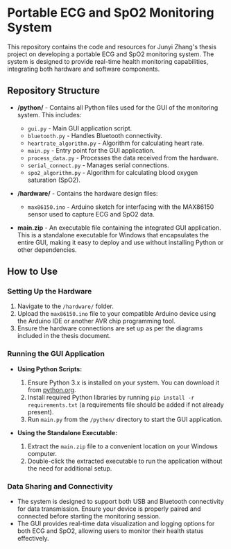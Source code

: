 # Portable ECG and SpO2 Monitoring System

This repository contains the code and resources for Junyi Zhang's thesis project on developing a portable ECG and SpO2 monitoring system. The system is designed to provide real-time health monitoring capabilities, integrating both hardware and software components.

## Repository Structure

- **/python/** - Contains all Python files used for the GUI of the monitoring system. This includes:
  - `gui.py` - Main GUI application script.
  - `bluetooth.py` - Handles Bluetooth connectivity.
  - `heartrate_algorithm.py` - Algorithm for calculating heart rate.
  - `main.py` - Entry point for the GUI application.
  - `process_data.py` - Processes the data received from the hardware.
  - `serial_connect.py` - Manages serial connections.
  - `spo2_algorithm.py` - Algorithm for calculating blood oxygen saturation (SpO2).

- **/hardware/** - Contains the hardware design files:
  - `max86150.ino` - Arduino sketch for interfacing with the MAX86150 sensor used to capture ECG and SpO2 data.

- **main.zip** - An executable file containing the integrated GUI application. This is a standalone executable for Windows that encapsulates the entire GUI, making it easy to deploy and use without installing Python or other dependencies.

## How to Use

### Setting Up the Hardware

1. Navigate to the `/hardware/` folder.
2. Upload the `max86150.ino` file to your compatible Arduino device using the Arduino IDE or another AVR chip programming tool.
3. Ensure the hardware connections are set up as per the diagrams included in the thesis document.

### Running the GUI Application

- **Using Python Scripts:**
  1. Ensure Python 3.x is installed on your system. You can download it from [python.org](https://www.python.org/).
  2. Install required Python libraries by running `pip install -r requirements.txt` (a requirements file should be added if not already present).
  3. Run `main.py` from the `/python/` directory to start the GUI application.

- **Using the Standalone Executable:**
  1. Extract the `main.zip` file to a convenient location on your Windows computer.
  2. Double-click the extracted executable to run the application without the need for additional setup.

### Data Sharing and Connectivity

- The system is designed to support both USB and Bluetooth connectivity for data transmission. Ensure your device is properly paired and connected before starting the monitoring session.
- The GUI provides real-time data visualization and logging options for both ECG and SpO2, allowing users to monitor their health status effectively.